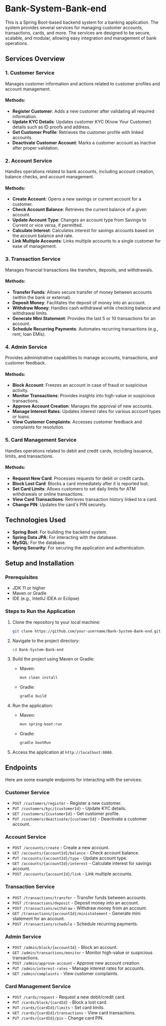 # Bank-System-Bank-end

This is a Spring Boot-based backend system for a banking application. The system provides several services for managing customer accounts, transactions, cards, and more. The services are designed to be secure, scalable, and modular, allowing easy integration and management of bank operations.

## Services Overview

### 1. Customer Service 
Manages customer information and actions related to customer profiles and account management.
#### Methods:
- **Register Customer**: Adds a new customer after validating all required information.
- **Update KYC Details**: Updates customer KYC (Know Your Customer) details such as ID proofs and address.
- **Get Customer Profile**: Retrieves the customer profile with linked accounts.
- **Deactivate Customer Account**: Marks a customer account as inactive after proper validation.

### 2. Account Service 
Handles operations related to bank accounts, including account creation, balance checks, and account management.
#### Methods:
- **Create Account**: Opens a new savings or current account for a customer.
- **Check Account Balance**: Retrieves the current balance of a given account.
- **Update Account Type**: Changes an account type from Savings to Current or vice versa, if permitted.
- **Calculate Interest**: Calculates interest for savings accounts based on the account balance and rate.
- **Link Multiple Accounts**: Links multiple accounts to a single customer for ease of management.

### 3. Transaction Service 
Manages financial transactions like transfers, deposits, and withdrawals.
#### Methods:
- **Transfer Funds**: Allows secure transfer of money between accounts (within the bank or external).
- **Deposit Money**: Facilitates the deposit of money into an account.
- **Withdraw Money**: Handles cash withdrawal while checking balance and withdrawal limits.
- **Generate Mini Statement**: Provides the last 5 or 10 transactions for an account.
- **Schedule Recurring Payments**: Automates recurring transactions (e.g., rent, loan EMIs).

### 4. Admin Service 
Provides administrative capabilities to manage accounts, transactions, and customer feedback.
#### Methods:
- **Block Account**: Freezes an account in case of fraud or suspicious activity.
- **Monitor Transactions**: Provides insights into high-value or suspicious transactions.
- **Approve Account Creation**: Manages the approval of new accounts.
- **Manage Interest Rates**: Updates interest rates for various account types or loans.
- **View Customer Complaints**: Accesses customer feedback and complaints for resolution.

### 5. Card Management Service 
Handles operations related to debit and credit cards, including issuance, limits, and transactions.
#### Methods:
- **Request New Card**: Processes requests for debit or credit cards.
- **Block Lost Card**: Blocks a card immediately after it is reported lost.
- **Set Card Limits**: Allows customers to set daily limits for ATM withdrawals or online transactions.
- **View Card Transactions**: Retrieves transaction history linked to a card.
- **Change PIN**: Updates the card's PIN securely.

## Technologies Used
- **Spring Boot**: For building the backend system.
- **Spring Data JPA**: For interacting with the database.
- **MySQL**: For the database.
- **Spring Security**: For securing the application and authentication.

## Setup and Installation

### Prerequisites
- JDK 11 or higher
- Maven or Gradle
- IDE (e.g., IntelliJ IDEA or Eclipse)

### Steps to Run the Application
1. Clone the repository to your local machine:
    ```bash
    git clone https://github.com/your-username/Bank-System-Bank-end.git
    ```

2. Navigate to the project directory:
    ```bash
    cd Bank-System-Bank-end
    ```

3. Build the project using Maven or Gradle:
    - Maven:
      ```bash
      mvn clean install
      ```
    - Gradle:
      ```bash
      gradle build
      ```

4. Run the application:
    - Maven:
      ```bash
      mvn spring-boot:run
      ```
    - Gradle:
      ```bash
      gradle bootRun
      ```

5. Access the application at `http://localhost:8080`.

## Endpoints

Here are some example endpoints for interacting with the services:

### Customer Service
- `POST /customers/register` - Register a new customer.
- `PUT /customers/kyc/{customerId}` - Update KYC details.
- `GET /customers/{customerId}` - Get customer profile.
- `PUT /customers/deactivate/{customerId}` - Deactivate a customer account.

### Account Service
- `POST /accounts/create` - Create a new account.
- `GET /accounts/{accountId}/balance` - Check account balance.
- `PUT /accounts/{accountId}/type` - Update account type.
- `GET /accounts/{accountId}/interest` - Calculate interest for savings account.
- `POST /accounts/{accountId}/link` - Link multiple accounts.

### Transaction Service
- `POST /transactions/transfer` - Transfer funds between accounts.
- `POST /transactions/deposit` - Deposit money into an account.
- `POST /transactions/withdraw` - Withdraw money from an account.
- `GET /transactions/{accountId}/ministatement` - Generate mini statement for an account.
- `POST /transactions/schedule` - Schedule recurring payments.

### Admin Service
- `POST /admin/block/{accountId}` - Block an account.
- `GET /admin/transactions/monitor` - Monitor high-value or suspicious transactions.
- `POST /admin/approve-account` - Approve new account creation.
- `PUT /admin/interest-rates` - Manage interest rates for accounts.
- `GET /admin/complaints` - View customer complaints.

### Card Management Service
- `POST /cards/request` - Request a new debit/credit card.
- `PUT /cards/block/{cardId}` - Block a lost card.
- `PUT /cards/{cardId}/limits` - Set card limits.
- `GET /cards/{cardId}/transactions` - View card transactions.
- `PUT /cards/{cardId}/pin` - Change card PIN.
